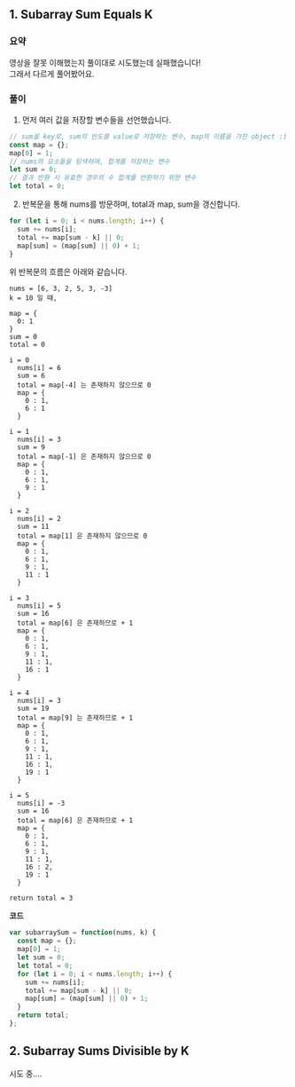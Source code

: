 ## 1. Subarray Sum Equals K

### 요약

영상을 잘못 이해했는지 풀이대로 시도했는데 실패했습니다!  
그래서 다르게 풀어봤어요.

### 풀이

1. 먼저 여러 값을 저장할 변수들을 선언했습니다.

```js
// sum을 key로, sum의 빈도를 value로 저장하는 변수, map의 이름을 가진 object :)
const map = {};
map[0] = 1;
// nums의 요소들을 탐색하며, 합계를 저장하는 변수
let sum = 0;
// 결과 반환 시 유효한 경우의 수 합계를 반환하기 위한 변수
let total = 0;
```

2. 반복문을 통해 nums를 방문하며, total과 map, sum을 갱신합니다.

```js
for (let i = 0; i < nums.length; i++) {
  sum += nums[i];
  total += map[sum - k] || 0;
  map[sum] = (map[sum] || 0) + 1;
}
```

위 반복문의 흐름은 아래와 같습니다.

```
nums = [6, 3, 2, 5, 3, -3]
k = 10 일 때,

map = {
  0: 1
}
sum = 0
total = 0

i = 0
  nums[i] = 6
  sum = 6
  total = map[-4] 는 존재하지 않으므로 0
  map = {
    0 : 1,
    6 : 1
  }

i = 1
  nums[i] = 3
  sum = 9
  total = map[-1] 은 존재하지 않으므로 0
  map = {
    0 : 1,
    6 : 1,
    9 : 1
  }

i = 2
  nums[i] = 2
  sum = 11
  total = map[1] 은 존재하지 않으므로 0
  map = {
    0 : 1,
    6 : 1,
    9 : 1,
    11 : 1
  }

i = 3
  nums[i] = 5
  sum = 16
  total = map[6] 은 존재하므로 + 1
  map = {
    0 : 1,
    6 : 1,
    9 : 1,
    11 : 1,
    16 : 1
  }

i = 4
  nums[i] = 3
  sum = 19
  total = map[9] 는 존재하므로 + 1
  map = {
    0 : 1,
    6 : 1,
    9 : 1,
    11 : 1,
    16 : 1,
    19 : 1
  }

i = 5
  nums[i] = -3
  sum = 16
  total = map[6] 은 존재하므로 + 1
  map = {
    0 : 1,
    6 : 1,
    9 : 1,
    11 : 1,
    16 : 2,
    19 : 1
  }

return total = 3
```

**코드**

```js
var subarraySum = function(nums, k) {
  const map = {};
  map[0] = 1;
  let sum = 0;
  let total = 0;
  for (let i = 0; i < nums.length; i++) {
    sum += nums[i];
    total += map[sum - k] || 0;
    map[sum] = (map[sum] || 0) + 1;
  }
  return total;
};
```

## 2. Subarray Sums Divisible by K

시도 중....
